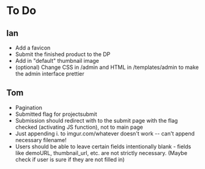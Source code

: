 To Do
=====

Ian
---
* Add a favicon
* Submit the finished product to the DP
* Add in "default" thumbnail image
* (optional) Change CSS in /admin and HTML in /templates/admin to make the admin interface prettier

Tom
---
* Pagination
* Submitted flag for projectsubmit
* Submission should redirect with to the submit page with the flag checked (activating JS function), not to main page
* Just appending i. to imgur.com/whatever doesn't work -- can't append necessary filename!
* Users should be able to leave certain fields intentionally blank - fields like demoURL, thumbnail_url, etc. are not strictly necessary. (Maybe check if user is sure if they are not filled in)
